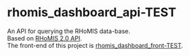 # rhomis_dashboard_api-TEST
An API for querying the RHoMIS data-base.\
Based on [RHoMIS 2.0 API](https://github.com/l-gorman/rhomis-api).\
The front-end of this project is [rhomis_dashboard_front-TEST](https://github.com/Michael-WZJ/rhomis_dashboard_front-TEST.git).
